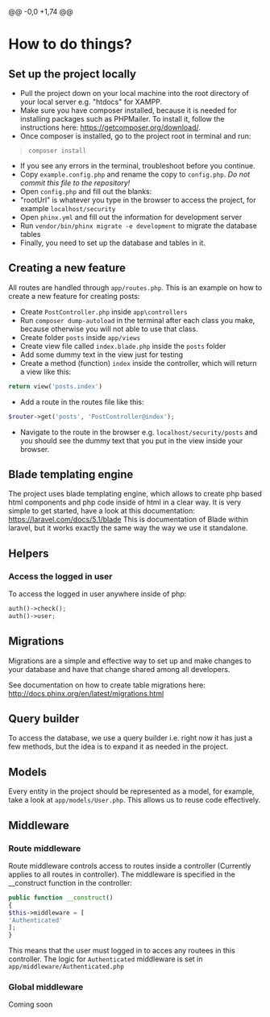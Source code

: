 @@ -0,0 +1,74 @@
# How to do things?

## Set up the project locally
* Pull the project down on your local machine into the root directory of your local server e.g. "htdocs" for XAMPP.
* Make sure you have composer installed, because it is needed for installing packages such as PHPMailer. To install it, follow the instructions here: https://getcomposer.org/download/.
* Once composer is installed, go to the project root in terminal and run:
> `composer install`
* If you see any errors in the terminal, troubleshoot before you continue.
* Copy `example.config.php` and rename the copy to `config.php`. _Do not commit this file to the repository!_
* Open `config.php` and fill out the blanks:
* "rootUrl" is whatever you type in the browser to access the project, for example `localhost/security`
* Open `phinx.yml` and fill out the information for development server
* Run `vendor/bin/phinx migrate -e development` to migrate the database tables
* Finally, you need to set up the database and tables in it.

## Creating a new feature
All routes are handled through `app/routes.php`. This is an example on how to create a new feature for creating posts:
* Create `PostController.php` inside `app\controllers`
* Run `composer dump-autoload` in the terminal after each class you make, because otherwise you will not able to use that class.
* Create folder `posts` inside `app/views`
* Create view file called `index.blade.php` inside the `posts` folder
* Add some dummy text in the view just for testing
* Create a method (function) `index` inside the controller, which will return a view like this:
```php
return view('posts.index')
```
* Add a route in the routes file like this:
```php
$router->get('posts', 'PostController@index');
```
* Navigate to the route in the browser e.g. `localhost/security/posts` and you should see the dummy text that you put in the view inside your browser.

## Blade templating engine
The project uses blade templating engine, which allows to create php based html components and php code inside of html in a clear way.
It is very simple to get started, have a look at this documentation:
https://laravel.com/docs/5.1/blade
This is documentation of Blade within laravel, but it works exactly the same way the way we use it standalone.

## Helpers
### Access the logged in user
To access the logged in user anywhere inside of php:

```php
auth()->check();
auth()->user;
```

## Migrations
Migrations are a simple and effective way to set up and make changes to your database and have that change shared among all developers.

See documentation on how to create table migrations here: http://docs.phinx.org/en/latest/migrations.html

## Query builder
To access the database, we use a query builder i.e. right now it has just a few methods, but the idea is to expand it as needed in the project.

## Models
Every entity in the project should be represented as a model, for example, take a look at `app/models/User.php`. This allows us to reuse code effectively.

## Middleware
### Route middleware
Route middleware controls access to routes inside a controller (Currently applies to all routes in controller). The middleware is specified in the __construct function in the controller:
```php
public function __construct()
{
$this->middleware = [
'Authenticated'
];
}
```
This means that the user must logged in to acces any routees in this controller. The logic for `Authenticated` middleware is set in `app/middleware/Authenticated.php`

### Global middleware
Coming soon
